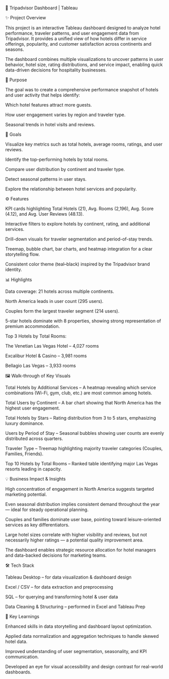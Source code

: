 🧭 Tripadvisor Dashboard | Tableau


✨ Project Overview

This project is an interactive Tableau dashboard designed to analyze hotel performance, traveler patterns, and user engagement data from Tripadvisor. It provides a unified view of how hotels differ in service offerings, popularity, and customer satisfaction across continents and seasons.

The dashboard combines multiple visualizations to uncover patterns in user behavior, hotel size, rating distributions, and service impact, enabling quick data-driven decisions for hospitality businesses.

🎯 Purpose

The goal was to create a comprehensive performance snapshot of hotels and user activity that helps identify:

Which hotel features attract more guests.

How user engagement varies by region and traveler type.

Seasonal trends in hotel visits and reviews.

🥅 Goals

Visualize key metrics such as total hotels, average rooms, ratings, and user reviews.

Identify the top-performing hotels by total rooms.

Compare user distribution by continent and traveler type.

Detect seasonal patterns in user stays.

Explore the relationship between hotel services and popularity.

⚙️ Features

KPI cards highlighting Total Hotels (21), Avg. Rooms (2,196), Avg. Score (4.12), and Avg. User Reviews (48.13).

Interactive filters to explore hotels by continent, rating, and additional services.

Drill-down visuals for traveler segmentation and period-of-stay trends.

Treemap, bubble chart, bar charts, and heatmap integration for a clear storytelling flow.

Consistent color theme (teal–black) inspired by the Tripadvisor brand identity.

📊 Highlights

Data coverage: 21 hotels across multiple continents.

North America leads in user count (295 users).

Couples form the largest traveler segment (214 users).

5-star hotels dominate with 8 properties, showing strong representation of premium accommodation.

Top 3 Hotels by Total Rooms:

The Venetian Las Vegas Hotel – 4,027 rooms

Excalibur Hotel & Casino – 3,981 rooms

Bellagio Las Vegas – 3,933 rooms

🖼️ Walk-through of Key Visuals

Total Hotels by Additional Services – A heatmap revealing which service combinations (Wi-Fi, gym, club, etc.) are most common among hotels.

Total Users by Continent – A bar chart showing that North America has the highest user engagement.

Total Hotels by Stars – Rating distribution from 3 to 5 stars, emphasizing luxury dominance.

Users by Period of Stay – Seasonal bubbles showing user counts are evenly distributed across quarters.

Traveler Type – Treemap highlighting majority traveler categories (Couples, Families, Friends).

Top 10 Hotels by Total Rooms – Ranked table identifying major Las Vegas resorts leading in capacity.

💡 Business Impact & Insights

High concentration of engagement in North America suggests targeted marketing potential.

Even seasonal distribution implies consistent demand throughout the year — ideal for steady operational planning.

Couples and families dominate user base, pointing toward leisure-oriented services as key differentiators.

Large hotel sizes correlate with higher visibility and reviews, but not necessarily higher ratings — a potential quality improvement area.

The dashboard enables strategic resource allocation for hotel managers and data-backed decisions for marketing teams.

🛠️ Tech Stack

Tableau Desktop – for data visualization & dashboard design

Excel / CSV – for data extraction and preprocessing

SQL – for querying and transforming hotel & user data

Data Cleaning & Structuring – performed in Excel and Tableau Prep

🚀 Key Learnings

Enhanced skills in data storytelling and dashboard layout optimization.

Applied data normalization and aggregation techniques to handle skewed hotel data.

Improved understanding of user segmentation, seasonality, and KPI communication.

Developed an eye for visual accessibility and design contrast for real-world dashboards.
